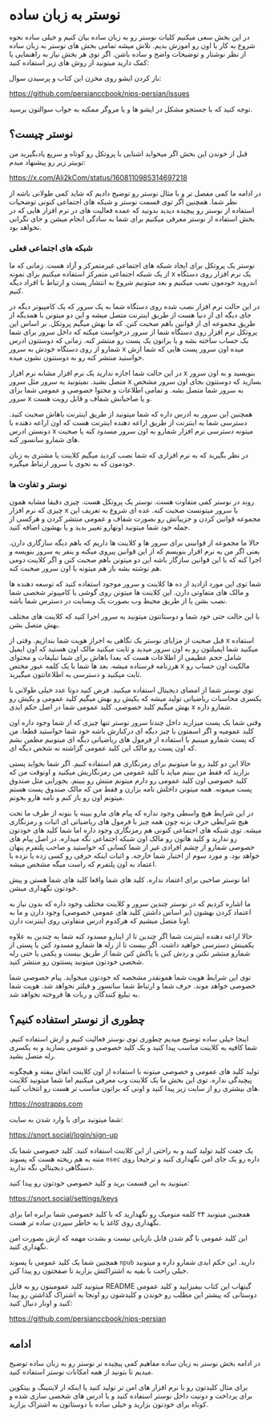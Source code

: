 # نوستر به زبان ساده

در این بخش سعی میکنیم کلیات نوستر رو به زبان ساده بیان کنیم و خیلی ساده نحوه شروع به کار با اون رو اموزش بدیم.
تلاش میشه تمامی بخش های نوستر به زبان ساده از نظر نوشتار و توضیحات واضح و ساده باشن. اگر توی هر بخش نیاز به راهنمایی یا کمک دارید میتونید از روش های زیر استفاده کنید:

باز کردن ایشو روی مخزن این کتاب و پرسیدن سوال:

https://github.com/persianccbook/nips-persian/issues

توجه کنید که با جستجو مشکل در ایشو ها و یا مروگر ممکنه به جواب سوالتون برسید.

## نوستر چیست؟

قبل از خوندن این بخش اگر میخواید اشنایی با پروتکل رو کوتاه و سریع یادبگیرید من توییتر زیر رو پیشنهاد میدم:

https://x.com/Ali2kCom/status/1608110985314697218

در ادامه ما کمی مفصل تر و با مثال نوستر رو توضیح دادیم که شاید کمی طولانی باشه از نظر شما. همچنین اگر توی قسمت نوستر و شبکه های اجتماعی کنونی توضحیات استفاده از نوستر رو پیچیده دیدید بدونید که عمده فعالیت های در نرم افزار هایی که در بخش استفاده از نوستر معرفی میکنیم برای شما به سادگی انجام میشن و جای نگرانی نخواهد بود.

### شبکه های اجتماعی فعلی

نوستر یک پروتکل برای ایجاد شبکه های اجتماعی غیرمتمرکز و آزاد هست. زمانی که ما از یک شبکه اجتماعی متمرکز استفاده میکنیم برای نمونه x یک نرم افزار روی دستگاه اندروید خودمون نصب میکنیم و بعد میتونیم شروع به انتشار پست و ارتباط با افراد دیگه کنیم.

در این حالت نرم افزار نصب شده روی دستگاه شما به یک سرور که یک کامپیوتر دیگه در جای دیگه ای از دنیا هست از طریق اینترنت متصل میشه و این دو میتونن با همدیگه از طریق مجموعه ای از قوانین باهم صحبت کنن. که ما بهش میگیم پروتکل. بر اساس این پروتکل نرم افزار روی دستگاه شما از سرور درخواست میکنه که داخل سرور برای شما یک حساب ساخته بشه و یا براتون یک پست رو منتشر کنه. زمانی که دوستتون ادرس شمارو از روی دستگاه خودش به سرور x میده اون سرور پست هایی که شما ازش خواستید منتشر کنه رو به دوستتون نشون میده.

در این حالت شما اجازه ندارید یک نرم افزار مشابه نرم افزار x بنویسید و به اون سرور متصل بشید. نمیتونید یه سرور مثل سرور x بسازید که دوستتون بجای اون سرور مشخص به سرور شما متصل بشه.
و تمامی اطلاعات و محتوا خصوصی و عمومی شما برای سرور x و یا صاحبانش شفاف و قابل رویت هست.

همچنین این سرور یه ادرس داره که شما میتونید از طریق اینترنت باهاش صحبت کنید. دسترسی شما به اینترنت از طریق اراعه دهنده اینترنت هست که اون اراعه دهنده با دونستن ادرس  x میتونه دسترسی نرم افزار شمارو به اون سرور مسدود کنه یا صحبت های شمارو سانسور کنه.

در نظر بگیرید که به نرم افزاری که شما نصب کردید میگیم کلاینت یا مشتری به زبان خودمون که به نحوی با سرور ارتباط میگیره.

### نوستر و تفاوت ها

روند در نوستر کمی متفاوت هست. نوستر یک پروتکل هست. چیزی دقیقا مشابه همون چیزی که نرم افزار x با سرور میتونست صحبت کنه. عده ای شروع به تعریف این مجموعه قوانین کردن و جزییاتش رو بصورت شفاف و عمومی منتشر کردن و هرکسی از جمله خود شما میتونید اونهارو تغییر بدید و یا بهشون اضافه کنید.

حالا ما مجموعه از قوانینی برای سرور ها و کلاینت ها داریم که باهم دیگه سازگاری دارن. یعنی اگر من یه نرم افزار بنویسم که از این قوانین پیروی میکنه و ینفر یه سرور بنویسه و اجرا کنه که با این قوانین سازگار باشه این دو میتونن باهم صحبت کنن و اگر کلاینت دومی هم نوشته بشه باز هم میتونه با اون سرور صحبت کنه.

شما توی این مورد ازادید از ده ها کلاینت و سرور موجود استفاده کنید که توسعه دهنده ها و مالک های متفاوتی دارن. این کلاینت ها میتونن روی گوشی یا کامپیوتر شخصی شما نصب بشن یا از طریق محیط وب بصورت یک وبسایت در دسترس شما باشه.

با این حالت حتی خود شما و دوستانتون میتونید یه سرور اجرا کنید که کلاینت های مختلف بهش متصل بشن. 

قبل صحبت از مزایای نوستر یک نگاهی به احراز هویت شما بندازیم. وقتی از x استفاده میکنید شما ایمیلتون رو به اون سرور میدید و ثابت میکنید مالک اون هستید که اون ایمیل شامل حجم عظیمی از اطلاعات هست که بعدا باهاش برای شما تبلیغات و محتوای هرزنامه فرستاده میشه. بعد ها شما با یک کلمه عبور مختص x مالکیت اون حساب رو ثابت میکنید و دسترسی به اطلاعاتتون میگیرید.

توی نوستر شما از امضای دیجیتال استفاده میکنید. فرض کنید دوتا عدد خیلی طولانی با یکسری محاسبات ریاضیاتی تولید میشه که یکیش رو بهش میگیم کلید عمومی و یکیش رو بهش میگیم کلید خصوصی. کلید عمومی شما در اصل حکم ایدی x شمارو داره.

وقتی شما یک پست میزارید داخل چندتا سرور نوستر تنها چیزی که از شما وجود داره اون کلید عمومیه و اگر اسمتون یا چیز دیگه ای درکنارش باشه خود شما خواستید قطعا. من که پست شمارو میبنیم با استفاده از فرمول های ریاضیاتی دیگه ای میتونیم مطمن بشم که اون پست رو مالک این کلید عمومی گزاشته نه شخص دیگه ای.

حالا این دو کلید رو ما میتونیم برای رمزنگاری هم استفاده کنیم. اگر شما بخواید پستی بزارید که فقط من ببینم میاید با کلید عمومی من رمزنگاریش میکنید و اونوقت من که کلید خصوصی اون کلید عمومی رو دارم میتونم متنش رو ببینم. یجورایی مثل صندوق پست میمونه. همه میتونن داخلش نامه بزارن و فقط من که مالک صندوق پست هستم میتونم اون رو باز کنم و نامه هارو بخونم.


در این شرایط هیچ واسطی وجود نداره که پیام های مارو ببینه یا بتونه از طرف ما تحت هیچ شرایطی حرف بزنه چون همه چیز با فرمول های ریاضیاتی ای اثبات و رمزنگاری میشه. توی شبکه های اجتماعی کنونی هم رمزنگاری وجود داره اما شما کلید های خودتون رو ندارید و کلید هاتون رو مالک اون شبکه اجتماعی نگه میداره. در اصل پیام های خصوصی شمارو از چشم افرادی غیر از شما کسانی که خواستید و صاحب پلتفرم پنهان خواهد بود. و مورد سوم از اختیار شما خارجه. و اثبات اینکه حرفی رو کسی زده یا نزده با اعتماد به اون پلتفرم که راست میگه مشخص میشه.

اما نوستر صاحبی برای اعتماد نداره. کلید های شما واقعا کلید های شما هستن و پیش خودتون نگهداری میشن.

ما اشاره کردیم که در نوستر چندین سرور و کلاینت مختلف وجود داره که بدون نیاز به اعتماد کردن بهشون (بر اساس داشتن کلید های عمومی خصوصی) وجود دارن و ما به اونا متصل میشیم که هرکدوم ادرس متفاوتی روی اینترنت دارن.

حالا اراعه دهنده اینترنت شما اگر چندین تا از اینارو مسدود کنه شما به چندین به علاوه یکمینش دسترسی خواهید داشت. اگر بیست تا از رله ها شمارو مسدود کنن یا پستی از شمارو منتشر نکنن و ردش کنن یا پاکش کنن شما از طریق بیست و یکمی یا حتی رله شخصی خودتون میتونید پستتون رو منتشر کنید.

توی این شرایط هویت شما همونقدر مشخصه که خودتون میخواید. پیام خصوصی شما خصوصی خواهد موند. حرف شما و ارتباط شما سانسور و فیلتر نخواهد شد. هویت شما به تبلیغ کنندگان و ربات ها فروخته نخواهد شد. 


## چطوری از نوستر استفاده کنیم؟

اینجا خیلی ساده توضیح میدیم چطوری توی نوستر فعالیت کنیم و ازش استفاده کنیم. شما کافیه یه کلاینت مناسب پیدا کنید و یک کلید خصوصی و عمومی بسازید و به یکسری رله متصل بشید.

تولید کلید های عمومی و خصوصی میتونه با استفاده از اون کلاینت اتفاق بیفته و هیچگونه پیچیدگی نداره. توی این بخش ما یک کلاینت وب معرفی میکنیم اما شما میتونید کلاینت های بیشتری رو از سایت زیر پیدا کنید و اونی که براتون مناسب تر هست رو انتخاب کنید.

https://nostrapps.com

شما میتونید برای با وارد شدن به سایت: 

https://snort.social/login/sign-up

یک جفت کلید تولید کنید و به راحتی از این کلاینت استفاده کنید. کلید خصوصی شما یک متنه به هم ریخته هست که پسوند `nsec` داره رو یک جای امن نگهداری کنید و ترجیحا روی دستگاهی دیجیتالی نگه ندارید.

میتونید به این قسمت برید و کلید خصوصی خودتون رو پیدا کنید:

https://snort.social/settings/keys

همچنین میتونید ۲۴ کلمه منومیک رو نگهدارید که با کلید خصوصی شما برابره اما برای نگهداری روی کاغذ یا به خاطر سپردن ساده تر هست.

این کلید عمومی با گم شدن قابل بازیابی نیست و بشدت مهمه که ازش بصورت امن نگهداری کنید.

همچنین شما یک کلید عمومی با پسوند `npub` دارید. این حکم ایدی شمارو داره و میتونید خیلی راحت با بقیه به اشتراکتش بزارید تا صفحتون رو پیدا کنن. 

میتونید کلید عمومیتون رو به فایل README گیتهاب این کتاب بیفیزایید و کلید عمومی دوستانی که پیشتر این مطلب رو خوندن و کلیدشون رو اونجا به اشتراک گذاشتن رو پیدا کنید و اونار دنبال کنید:

https://github.com/persianccbook/nips-persian

## ادامه

در ادامه بخش نوستر به زبان ساده مفاهیم کمی پیچیده تر نوستر رو به زبان ساده توضیح میدیم تا بتونید از همه امکانات نوستر استفاده کنید.

برای مثال کلیدتون رو با نرم افزار های امن تر تولید کنید یا اینکه از لایتنینگ و بیتکوین برای پرداخت و دونیت داخل نوستر استفاده کنید و یا ادرس های شخصی سازی شده و کوتاه برای خودتون بزارید و خیلی ساده با دوستاتون به اشتراک بزارید.


